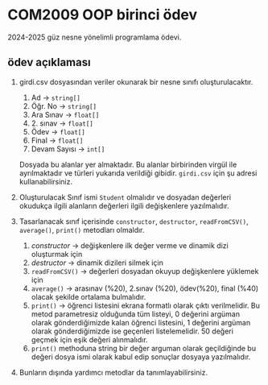 # COM2009 OOP birinci ödev

2024-2025 güz nesne yönelimli programlama ödevi.

## ödev açıklaması

1. girdi.csv dosyasından veriler okunarak bir nesne sınıfı
oluşturulacaktır.

    1. Ad → `string[]`
    2. Öğr. No → `string[]`
    3. Ara Sınav → `float[]`
    4. 2\. sınav → `float[]`
    5. Ödev → `float[]`
    6. Final → `float[]`
    7. Devam Sayısı → `int[]`

    Dosyada bu alanlar yer almaktadır. Bu alanlar birbirinden virgül
    ile ayrılmaktadır ve türleri yukarıda verildiği gibidir. `girdi.csv`
    için şu adresi kullanabilirsiniz.

2. Oluşturulacak Sınıf ismi `Student` olmalıdır ve dosyadan değerleri
   okudukça ilgili alanların değerleri ilgili değişkenlere
   yazılmalıdır.
3. Tasarlanacak sınıf içerisinde `constructor`, `destructor`,
   `readFromCSV()`, `average()`, `print()` metodları olmaldır.

    1. *constructor* → değişkenlere ilk değer verme ve dinamik dizi
    oluşturmak için
    2. *destructor* → dinamik dizileri silmek için
    3. `readFromCSV()` → değerleri dosyadan okuyup değişkenlere
    yüklemek için
    4. `average()` → arasınav (%20), 2.sınav (%20), ödev(%20), final
    (%40) olacak şekilde ortalama bulmalıdır.
    5. `print()` → öğrenci listesini ekrana formatlı olarak çıktı
    verilmelidir. Bu metod parametresiz olduğunda tüm listeyi, 0
    değerini argüman olarak gönderdiğimizde kalan öğrenci listesini, 1
    değerini argüman olarak gönderdiğimizde ise geçenleri
    listelemelidir. 50 değeri geçmek için eşik değeri alınmalıdır.
    6. `print()` methoduna string bir değer arguman olarak
    geçildiğinde bu  değeri dosya ismi olarak kabul edip sonuçlar
    dosyaya yazılmalıdır.

4. Bunların dışında yardımcı metodlar da tanımlayabilirsiniz.
